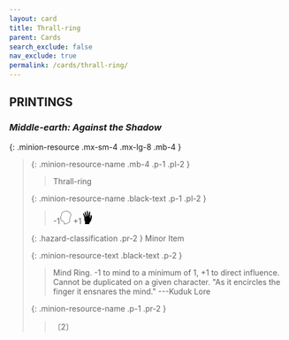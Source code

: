 ```yaml
---
layout: card
title: Thrall-ring
parent: Cards
search_exclude: false
nav_exclude: true
permalink: /cards/thrall-ring/
---
```


## PRINTINGS


### _Middle-earth: Against the Shadow_

{: .minion-resource .mx-sm-4 .mx-lg-8 .mb-4 }
> {: .minion-resource-name .mb-4 .p-1 .pl-2 }
> > <div class="hazard-mp"></div>
> > <div class="card-name">Thrall-ring</div>
>
> {: .minion-resource-name .black-text .p-1 .pl-2 }
> > -1![](/assets/images/mind.svg) +1![](/assets/images/di.svg)
>
> {: .hazard-classification .pr-2 }
> Minor Item
>
> {: .minion-resource-text .black-text .p-2 }
> > Mind Ring. -1 to mind to a minimum of 1, +1 to direct influence. Cannot be duplicated on a given character.  "As it encircles the finger it ensnares the mind." ---Kuduk Lore 
> 
> {: .minion-resource-name .p-1 .pr-2 }
> > <div class="card-shield"></div>
> > <div class="card-corruption-white">〔2〕</div>
